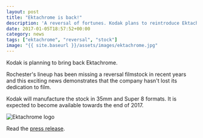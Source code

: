```yaml
---
layout: post
title: "Ektachrome is back!"
description: 'A reversal of fortunes. Kodak plans to reintroduce Ektachrome!'
date: 2017-01-05T18:57:52+00:00
category: news
tags: ["ektachrome", "reversal", "stock"]
image: "{{ site.baseurl }}/assets/images/ektachrome.jpg"
---
```


Kodak is planning to bring back Ektachrome.

Rochester's lineup has been missing a reversal filmstock in recent years and this exciting news demonstrates that the company hasn't lost its dedication to film.

Kodak will manufacture the stock in 35mm and Super 8 formats. It is expected to become available towards the end of 2017.

<img src="{{ site.baseurl }}/assets/images/ektachrome.jpg" alt="Ektachrome logo">

Read the <a href="http://www.kodak.com/US/en/corp/Press_center/Kodak_Brings_Back_a_Classic_with_EKTACHROME_Film/default.htm" target="_blank">press release</a>.

